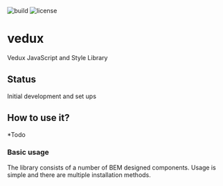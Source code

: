 
![build](https://travis-ci.org/kmjbyrne/vedux.svg?branch=master)
![license](https://img.shields.io/github/license/mashape/apistatus.svg)


# vedux
Vedux JavaScript and Style Library

## Status

Initial development and set ups

## How to use it?

*Todo

### Basic usage

  The library consists of a number of BEM designed components. Usage is simple and there are multiple installation methods.

